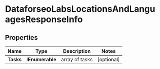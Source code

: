 # DataforseoLabsLocationsAndLanguagesResponseInfo


## Properties

| Name | Type | Description | Notes |
|------------ | ------------- | ------------- | -------------|
**Tasks** | **IEnumerable<DataforseoLabsLocationsAndLanguagesTaskInfo>** | array of tasks |[optional]|